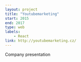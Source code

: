 ```yaml
---
layout: project
title: "Youtubemarketing"
start: 2015
end: 2017
type: web
labels:
    - React
link: http://youtubemarketing.cz/
---
```

Company presentation
